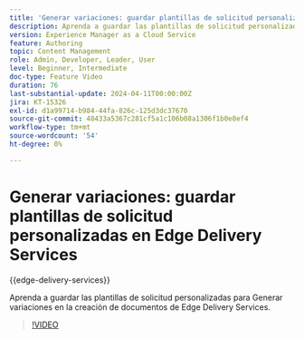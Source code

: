 ```yaml
---
title: 'Generar variaciones: guardar plantillas de solicitud personalizadas en Edge Delivery Services'
description: Aprenda a guardar las plantillas de solicitud personalizadas para Generar variaciones en la creación de documentos de Edge Delivery Services.
version: Experience Manager as a Cloud Service
feature: Authoring
topic: Content Management
role: Admin, Developer, Leader, User
level: Beginner, Intermediate
doc-type: Feature Video
duration: 76
last-substantial-update: 2024-04-11T00:00:00Z
jira: KT-15326
exl-id: d1a99714-b984-44fa-826c-125d3dc37670
source-git-commit: 48433a5367c281cf5a1c106b08a1306f1b0e8ef4
workflow-type: tm+mt
source-wordcount: '54'
ht-degree: 0%

---
```


# Generar variaciones: guardar plantillas de solicitud personalizadas en Edge Delivery Services

{{edge-delivery-services}}

Aprenda a guardar las plantillas de solicitud personalizadas para Generar variaciones en la creación de documentos de Edge Delivery Services.

>[!VIDEO](https://video.tv.adobe.com/v/3428317/?learn=on)

